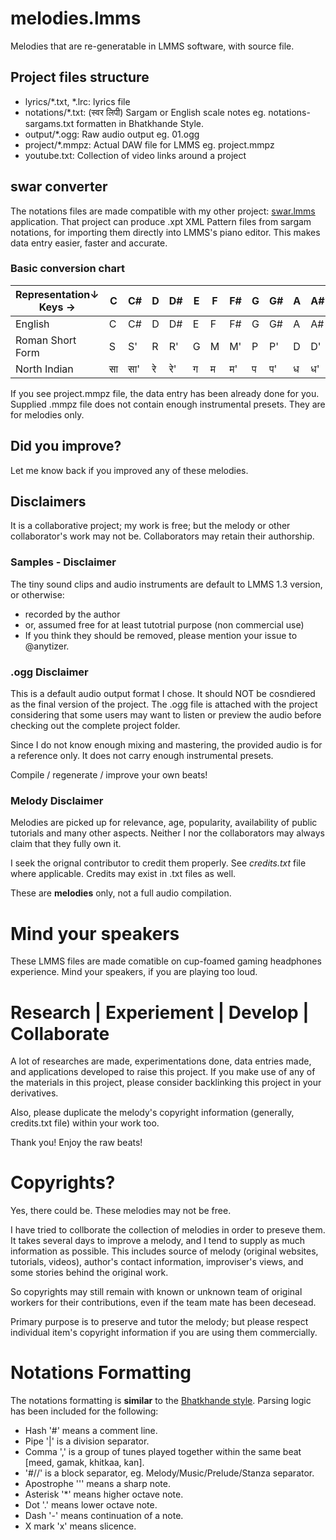 # melodies.lmms
Melodies that are re-generatable in LMMS software, with source file.

## Project files structure
* lyrics/*.txt, *.lrc: lyrics file
* notations/*.txt: (स्वर लिपी) Sargam or English scale notes eg. notations-sargams.txt formatten in Bhatkhande Style.
* output/*.ogg: Raw audio output eg. 01.ogg
* project/*.mmpz: Actual DAW file for LMMS eg. project.mmpz
* youtube.txt: Collection of video links around a project

## swar converter
The notations files are made compatible with my other project: [swar.lmms](https://github.com/anytizer/swar.lmms/) application.
That project can produce .xpt XML Pattern files from sargam notations, for importing them directly into LMMS's piano editor.
This makes data entry easier, faster and accurate.

### Basic conversion chart
Representation↓ Keys →| C | C# | D | D# | E | F | F# | G | G# | A | A# | B
-- | -- | -- | -- | -- | -- | -- | -- | -- | -- | -- | -- | --
English | C | C# | D | D# | E | F | F# | G | G# | A | A# | B
Roman Short Form | S | S' | R | R' | G | M | M' | P | P' | D | D' | N
North Indian | सा | सा' | रे | रे' | ग | म | म' | प | प' | ध | ध' | नि

If you see project.mmpz file, the data entry has been already done for you.
Supplied .mmpz file does not contain enough instrumental presets.
They are for melodies only.

## Did you improve?
Let me know back if you improved any of these melodies.

## Disclaimers
It is a collaborative project; my work is free; but the melody or other collaborator's work may not be.
Collaborators may retain their authorship.

### Samples - Disclaimer
The tiny sound clips and audio instruments are default to LMMS 1.3 version, or otherwise:
* recorded by the author
* or, assumed free for at least tutotrial purpose (non commercial use)
* If you think they should be removed, please mention your issue to @anytizer.

### .ogg Disclaimer
This is a default audio output format I chose. It should NOT be cosndiered as the final version of the project.
The .ogg file is attached with the project considering that some users may want to listen or preview the audio before checking out the complete project folder.

Since I do not know enough mixing and mastering, the provided audio is for a reference only.
It does not carry enough instrumental presets.

Compile / regenerate / improve your own beats!

### Melody Disclaimer
Melodies are picked up for relevance, age, popularity, availability of public tutorials and many other aspects.
Neither I nor the collaborators may always claim that they fully own it.

I seek the orignal contributor to credit them properly. See *credits.txt* file where applicable.
Credits may exist in .txt files as well.

These are **melodies** only, not a full audio compilation.

# Mind your speakers
These LMMS files are made comatible on cup-foamed gaming headphones experience.
Mind your speakers, if you are playing too loud.

# Research | Experiement | Develop | Collaborate
A lot of researches are made, experimentations done, data entries made, and applications developed to raise this project.
If you make use of any of the materials in this project, please consider backlinking this project in your derivatives.

Also, please duplicate the melody's copyright information (generally, credits.txt file) within your work too.

Thank you! Enjoy the raw beats!

# Copyrights?

Yes, there could be. These melodies may not be free.

I have tried to collborate the collection of melodies in order to preseve them.
It takes several days to improve a melody, and I tend to supply as much information as possible.
This includes source of melody (original websites, tutorials, videos), author's contact information, improviser's views, and some stories behind the original work.

So copyrights may still remain with known or unknown team of original workers for their contributions, even if the team mate has been decesead.

Primary purpose is to preserve and tutor the melody; but please respect individual item's copyright information if you are using them commercially.

# Notations Formatting

The notations formatting is __similar__ to the [Bhatkhande style](https://archive.org/search.php?query=bhatkhande).
Parsing logic has been included for the following:

* Hash '#' means a comment line.
* Pipe '|' is a division separator.
* Comma ',' is a group of tunes played together within the same beat [meed, gamak, khitkaa, kan].
* '#//' is a block separator, eg. Melody/Music/Prelude/Stanza separator.
* Apostrophe ''' means a sharp note.
* Asterisk '*' means higher octave note.
* Dot '.' means lower octave note.
* Dash '-' means continuation of a note.
* X mark 'x' means slicence.
